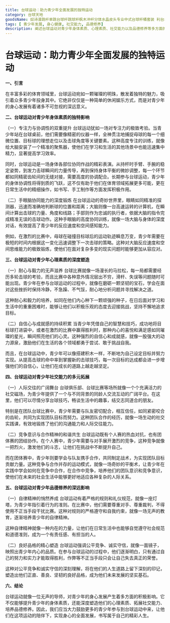 ```yaml
---
title: 台球运动：助力青少年全面发展的独特运动
category: 台球天地
goodsName: 奴诗漫跳杆单跳台球杆跳球杆枫木冲杆分体水晶皮头专业中式台球杆桶套装 利台单跳杆1支
tags: [ 青少年发展, 身心健康, 社交能力, 品德修养]
description: 阐述台球运动对青少年身体素质、心理素质、社交能力以及品德修养等多方面的积极影响，强调其助力青少年全面发展的重要意义。
---
```


# 台球运动：助力青少年全面发展的独特运动

**一、引言**

在丰富多彩的体育领域里，台球运动宛如一颗璀璨的明珠，散发着独特的魅力，吸引着众多青少年投身其中。它绝非仅仅是一种简单的休闲娱乐方式，而是对青少年的身心发展有着诸多不可忽视的深远意义。

**二、台球运动对青少年身体素质的独特影响**

（一）专注力与协调性的双重提升
台球运动犹如一场对专注力的极致考验。当青少年站在台球桌前，他们需要像精密的仪器一样，全神贯注地捕捉母球的每一个细微位置、目标球的理想走位以及击球角度等关键要素。这种高度专注的训练，就像给大脑安装了一个精准的聚焦器，使他们在学习和生活的其他场景中也能迅速集中精力，显著提高学习效率。

同时，台球运动是一场身体各部位协同作战的精彩表演。从持杆时手臂、手腕的稳定姿势，到发力击球瞬间的力量传导，再到保持身体平衡的微妙调整，每一个环节都如同精密齿轮间的无缝对接，需要高度的协调配合。长期参与台球运动，青少年的身体协调性将得到质的飞跃，这不仅有助于他们在体育领域拓展更多可能，更在日常生活中的精细操作，如书写、手工制作等方面发挥积极作用。

（二）手眼脑协同能力的深度锻炼
在台球运动的奇妙世界里，眼睛如同精准的探测器，迅速而准确地判断球的位置和距离；大脑则像一台高速运转的计算机，在瞬间计算出击球的力量、角度和线路；手部则作为忠诚的执行者，依据大脑的指令完成精准无误的击球动作。这种手眼脑的高度协同训练，就像一场大脑与身体的深度对话，有效提高了青少年的反应速度和空间感知能力。

例如，在激烈的比赛中，母球在碰撞目标球后的运动轨迹瞬息万变，青少年需要在极短的时间内根据这一变化迅速调整下一次击球的策略。这种对大脑反应速度和空间思维能力的极致锻炼，使他们在面对复杂多变的现实问题时能够更加从容应对。

**三、台球运动对青少年心理素质的深度塑造**

（一）耐心与毅力的无声滋养
台球比赛就像一场漫长的马拉松，每一局都需要经历多轮击球的考验，而且比赛中各种意外情况层出不穷，滑杆、失误等问题随时可能出现。青少年在参与台球运动的过程中，就像在磨砺一颗坚韧的宝石，学会在面对这些挫折时保持冷静，不急躁、不气馁，耐心地分析问题并寻找解决之道。

这种耐心和毅力的培养，如同在他们内心种下一颗顽强的种子，在日后面对学习和生活中的重重困难时，能够让他们以积极乐观的态度去迎接挑战，坚持不懈地追求目标。

（二）自信心与成就感的持续积累
当青少年凭借自己的智慧和技巧，成功地将目标球打进袋中，或者在激烈的比赛中赢得胜利时，那种内心的喜悦和满足感如同璀璨的星光，瞬间照亮他们的心灵。这种强烈的自信心和成就感，就像一股强大的动力源泉，激励他们在生活的各个领域都勇于尝试、敢于挑战自我。

而且，在台球运动中，青少年可以像搭建积木一样，不断地为自己设定目标并努力实现。从提高击球的命中率到掌握新的击球技巧，每一次目标的达成都会进一步增强他们的自信心，让他们在成长的道路上越走越坚定。

**四、台球运动对青少年社交能力的多元拓展**

（一）人际交往的广阔舞台
台球俱乐部、台球比赛等场所就像一个个充满活力的社交磁场，为青少年提供了一个与不同背景的同龄人交流互动的广阔平台。在这里，他们可以尽情分享台球技巧，畅谈生活中的趣事，结交志同道合的朋友。

特别是在团队台球比赛中，青少年需要与队友密切配合，相互信任，如同紧密咬合的齿轮，共同为实现团队目标而努力。这种团队合作的经历，就像一场生动的社交实践课，有效地锻炼了他们的沟通能力和人际交往能力。

（二）竞争意识与合作精神的和谐共生
台球运动既有个人赛的热血对抗，也有团体赛的团结协作。在个人赛中，青少年需要与对手展开激烈的竞争，这种竞争就像一把烈火，激发他们的斗志，让他们在挑战中不断提升自己。

而在团体赛中，青少年则要学会与队友携手合作，共同制定战术，为实现团队目标贡献力量。这种竞争与合作并存的运动模式，就像一场奇妙的平衡术，让青少年在实践中学会如何在竞争中合作，在合作中竞争，培养他们的团队意识和竞争意识，使他们在未来的社会生活中能够更好地适应各种复杂的人际关系。

**五、台球运动对青少年品德修养的深远影响**

（一）自律精神的悄然养成
台球运动有着严格的规则和礼仪规范，就像一座灯塔，为青少年指引着行为的准则。在比赛中，他们需要尊重对手、尊重裁判，不得使用不正当手段干扰比赛。这种对规则的严格遵守和自我约束，就像一场无声的教育，逐渐培养青少年的自律精神。

这种自律精神就像一种内在的力量，让他们在日常生活中也能够自觉遵守社会规范和道德准则，成为一个有责任感、有担当的人。

（二）良好品格的精心塑造
台球运动强调公平竞争、诚实守信，就像一面镜子，映照出青少年内心的品质。在参与台球运动的过程中，他们逐渐明白，只有通过自己的努力和实力才能取得胜利，作弊等不正当手段只会让自己失去真正的荣誉。

这种对公平竞争和诚实守信的深刻理解，将在他们的人生道路上留下深刻的印记，塑造出他们正直、善良、坚韧的良好品格，成为他们未来发展的坚实基石。

**六、结论**

台球运动就像一位无声的导师，对青少年的身心发展产生着多方面的积极影响。它不仅能够提升青少年的身体素质，还能深度塑造他们的心理素质、拓展社交能力、培养品德修养。因此，我们应当大力鼓励更多的青少年参与到台球运动中来，让他们在这项运动的陪伴下，实现身心的全面发展，书写属于自己的精彩人生。